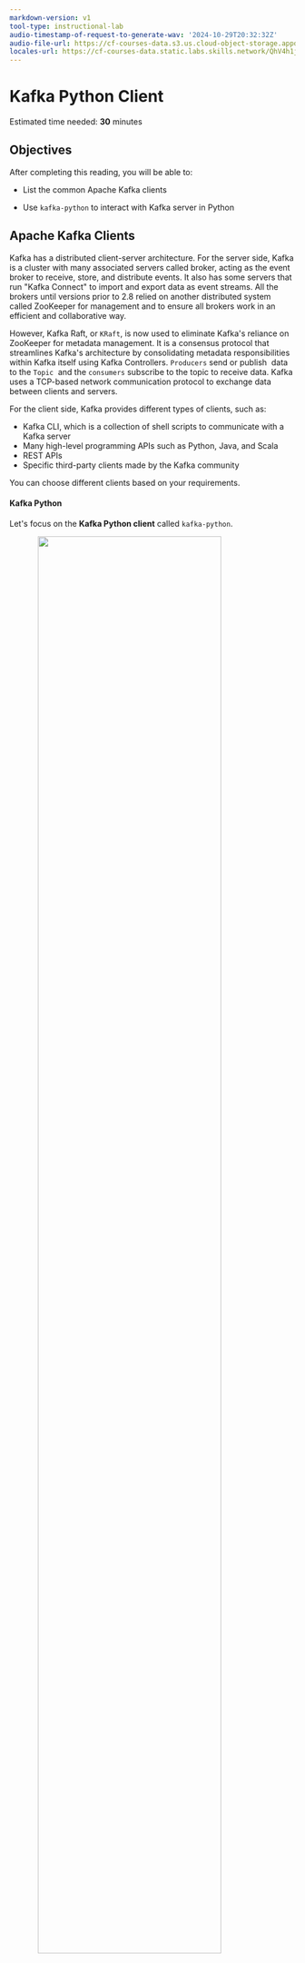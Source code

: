 ```yaml
---
markdown-version: v1
tool-type: instructional-lab
audio-timestamp-of-request-to-generate-wav: '2024-10-29T20:32:32Z'
audio-file-url: https://cf-courses-data.s3.us.cloud-object-storage.appdomain.cloud/uLCyH6EKp2epD8PlApYwOw/reading-kafka-python-client-v1.md.wav
locales-url: https://cf-courses-data.static.labs.skills.network/QhV4h1jvNkaBLzAsdp3vBQ/reading-kafka-python-client-v1-locales.json
---
```

# Kafka Python Client

Estimated time needed: **30** minutes

## Objectives

After completing this reading, you will be able to:

- List the common Apache Kafka clients

- Use `kafka-python` to interact with Kafka server in Python

## Apache Kafka Clients

Kafka has a distributed client-server architecture. For the server side, Kafka is a cluster with many associated servers called broker, acting as the event broker to receive, store, and distribute events. It also has some servers that run \"Kafka Connect\" to import and export data as event streams. All the brokers until versions prior to 2.8 relied on another distributed system called ZooKeeper for management and to ensure all brokers work in an efficient and collaborative way.

However, Kafka Raft, or `KRaft`, is now used to eliminate Kafka\'s reliance on ZooKeeper for metadata management. It is a consensus protocol that streamlines Kafka\'s architecture by consolidating metadata responsibilities within Kafka itself using Kafka Controllers. `Producers` send or publish  data to the `Topic`  and the `consumers` subscribe to the topic to receive data. Kafka uses a TCP-based network communication protocol to exchange data between clients and servers.

For the client side, Kafka provides different types of clients, such as:
- Kafka CLI, which is a collection of shell scripts to communicate with a Kafka server
- Many high-level programming APIs such as Python, Java, and Scala
- REST APIs
- Specific third-party clients made by the Kafka community

You can choose different clients based on your requirements.

#### Kafka Python
Let\'s focus on the **Kafka Python client** called `kafka-python`.

<img src='https://cf-courses-data.s3.us.cloud-object-storage.appdomain.cloud/EOCrfhEZYTsv_fkvb0_k-Q/Kafka%20Architecture.png' style='display:flex;margin:auto;width:80%;margin-bottom:1cm'/>

> **Note**: Code snippets provided in this reading are just for your reference but not the complete working code.

## The \"kafka-python\" package
`kafka-python` is a Python client for the Apache Kafka distributed stream processing system, which aims to provide similar functionalities as the main Kafka Java client. With `kafka-python`, you can easily interact with your Kafka server such as managing topics, publish, and consume messages in Python programming language.

You must install `kafka-python` using `pip3 installer` to use it with a Python client.

```bash
pip3 install kafka-python
```

Next, let\'s review use cases for the main functions provided by the `kafka-python` package.

### \"KafkaAdminClient\" class
The main purpose of `KafkaAdminClient` class is to enable fundamental administrative management operations on kafka server such as creating/deleting topic, retrieving, and updating topic configurations and so on.

Let\'s check some code examples:

1. To use `KafkaAdminClient`, you first need to define and create a `KafkaAdminClient` object.

	```python
	admin_client = KafkaAdminClient(bootstrap_servers="localhost:9092", client_id='test')
	```
	- `bootstrap_servers="localhost:9092"` argument specifies the host/IP and port that the consumer should contact to bootstrap initial cluster metadata
	- `client_id` specifies an id of current admin client

2. The most common use of the `admin_client` is managing topics, such as creating and deleting topics. To create topics, you must first define an empty topic list:

	```python
	topic_list = []
	```

3. Then, you use the `NewTopic` class to create a topic with name, partition, and replication factors. For example, name equals `bankbranch`, partition nums equals 2, and replication factor equals 1.

	```python
	new_topic = NewTopic(name="bankbranch", num_partitions= 2, replication_factor=1)
	topic_list.append(new_topic)
	```

4. You can use `create_topics(...)` method to create topics.
	```python
	admin_client.create_topics(new_topics=topic_list)
	```

	>**Note**: The `create` topic operation used above is equivalent to using `kafka-topics.sh --topic` in Kafka CLI client.

### Describe a topic
1. After the topics are created, you can check its configuration details using the `describe_configs()` method.

	```python
	configs = admin_client.describe_configs(
		config_resources=[ConfigResource(ConfigResourceType.TOPIC, "bankbranch")])
	```

	>**Note**: The `describe` topic operation used above is equivalent to using `kafka-topics.sh --describe` in Kafka CLI client.

## KafkaProducer
Having created the new `bankbranch` topic, you can start producing messages.

For `kafka-python`, you will use `KafkaProducer` class to produce messages. Since many real-world message values are in the JSON format, let\'s look at how to publish JSON messages as an example.

1. First, let\'s define and create a `KafkaProducer`.
	```
	producer = KafkaProducer(value_serializer=lambda v: json.dumps(v).encode('utf-8'))
	```

	Since Kafka produces and consumes messages in raw bytes, you need to encode our JSON messages and serialize them into bytes. For the `value_serializer` argument, you will define a lambda function to take a Python dict/list object and serialize it into bytes.

2. Then, with the `KafkaProducer` created, you can use it to produce two ATM transaction messages in JSON format as follows:

	```python
	producer.send("bankbranch", {'atmid':1, 'transid':100})
	producer.send("bankbranch", {'atmid':2, 'transid':101})
	```

	The first argument specifies the topic `bankbranch` to be sent and the second argument represents the message value in a Python dict format and will be serialized into bytes.

	>**Note**: The above producing message operation is equivalent to using `kafka-console-producer.sh --topic` in Kafka CLI client.

## KafkaConsumer
In the previous step, you published two JSON messages. Now, you can use the `KafkaConsumer` class to consume the messages.

1. Define and create a `KafkaConsumer` subscribing to the topic `bankbranch`:

	```python
	consumer = KafkaConsumer('bankbranch')
	```

1. Once the consumer is created, it will receive all available messages from the topic `bankbranch`. Then, you can iterate and print them with the following code snippet:

	```python
	for msg in consumer:
		print(msg.value.decode("utf-8"))
	```

	>**Note**: The above consuming message operation is equivalent to using `kafka-console-consumer.sh --topic` in Kafka CLI client.



## Authors
[Lavanya T S](https://www.linkedin.com/in/lavanya-sunderarajan-199a445/)
[Yan Luo](https://www.linkedin.com/in/yan-luo-96288783/)


<!--
## Change Log

| Date (YYYY-MM-DD) | Version | Changed By        | Change Description                 |
| ----------------- | ------- | ----------------- | ---------------------------------- |
| 2024-06-13        | 2.0     | Lavanya T S         | New version created | 2022-10-26        | 1.1     | Appalabhaktula Hema         | Updated logo and instruction |
| 2021-10-31        | 1.0     | Yan Luo           | Created initial version of the lab |

-->

![](https://cf-courses-data.s3.us.cloud-object-storage.appdomain.cloud/IBMSkillsNetwork-PDM321EN-SkillsNetwork/images/SNIBMfooter.png)
